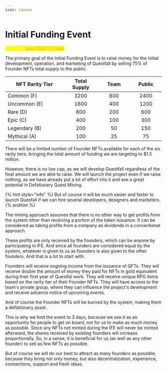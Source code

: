 ```yaml
---
icon: square
---
```


# Initial Funding Event

<mark style="color:yellow;">Planned:</mark> <mark style="color:orange;">June 2025 | 3 Days</mark>

The primary goal of the Initial Funding Event is to raise money for the initial development, operation, and marketing of Questfall by selling 75% of Founder NFTs total supply to the public.&#x20;

<table><thead><tr><th width="255">NFT Rarity Tier</th><th width="133" align="center">Total Supply</th><th width="131" align="center">Team</th><th width="123" align="center">Public</th></tr></thead><tbody><tr><td>Common (F)</td><td align="center">3200</td><td align="center">800</td><td align="center">2400</td></tr><tr><td>Uncommon (E)</td><td align="center">1600</td><td align="center">400</td><td align="center">1200</td></tr><tr><td>Rare (D)</td><td align="center">800</td><td align="center">200</td><td align="center">600</td></tr><tr><td>Epic (C)</td><td align="center">400</td><td align="center">100</td><td align="center">300</td></tr><tr><td>Legendary (B)</td><td align="center">200</td><td align="center">50</td><td align="center">150</td></tr><tr><td>Mythical (A)</td><td align="center">100</td><td align="center">25</td><td align="center">75</td></tr></tbody></table>

There will be a limited number of Founder NFTs available for each of the six rarity tiers, bringing the total amount of funding we are targeting to $1.5 million.

However, there is no low cap, as we will develop Questfall regardless of the final amount we are able to raise. We will launch the project even if we raise nothing, as we have already put a lot of effort into it and see a great potential in Defationary Quest Mining.&#x20;

{% hint style="info" %}
But of course it will be much easier and faster to launch Quesfall if we can hire several developers, designers and marketers.
{% endhint %}

The mining approach assumes that there is no other way to get profits from the system other than receiving a portion of the token issuance. It can be considered as taking profits from a company as dividends in a conventional approach.&#x20;

These profits are only received by the founders, which can be anyone by participating in IFE. And since all founders are considered equal by the system, whatever is given to us as founders is also given to the other founders. And that is a lot to start with.

Founders will receive ongoing income from the issuance of QFTs. They will receive double the amount of money they paid for NFTs in gold equivalent during their first year of Questfal work. They will receive unique RPG items based on the rarity tier of their Founder NFTs. They will have access to the team's private group, where they can influence the project's development and receive advance notice of upcoming events.

And of course the Founder NFTs will be burned by the system, making them a deflationary asset.

This is why we limit the event to 3 days, because we see it as an opportunity for people to get on board, not for us to make as much money as possible. Since any NFTs not minted during the IFE will never be minted afterward, the shares received by existing founders will increase proportionally. So, in a sense, it is beneficial for us (as well as any other founder) to sell as few NFTs as possible.

But of course we will do our best to attract as many founders as possible, because they bring not only money, but also decentralization, experience, connections, support and fresh ideas.
